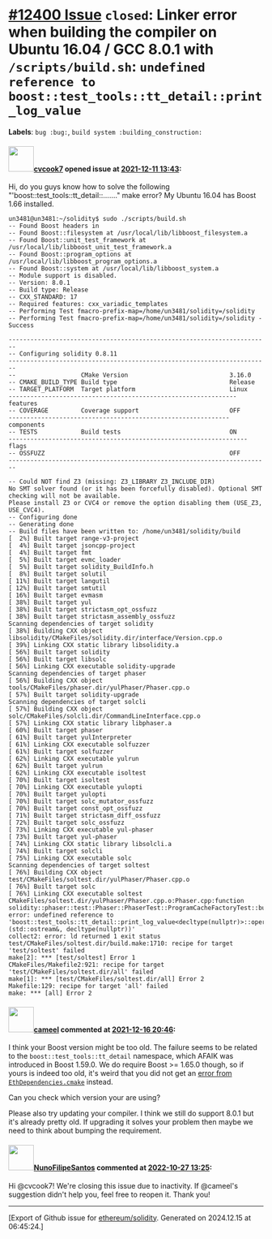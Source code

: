 # [\#12400 Issue](https://github.com/ethereum/solidity/issues/12400) `closed`: Linker error when building the compiler on Ubuntu 16.04 / GCC 8.0.1 with `/scripts/build.sh`: `undefined reference to boost::test_tools::tt_detail::print_log_value`
**Labels**: `bug :bug:`, `build system :building_construction:`


#### <img src="https://avatars.githubusercontent.com/u/28863949?v=4" width="50">[cvcook7](https://github.com/cvcook7) opened issue at [2021-12-11 13:43](https://github.com/ethereum/solidity/issues/12400):

Hi, do you guys know how to solve the following "'boost::test_tools::tt_detail::......." make error? My Ubuntu 16.04 has Boost 1.66 installed.

```
un3481@un3481:~/solidity$ sudo ./scripts/build.sh 
-- Found Boost headers in 
-- Found Boost::filesystem at /usr/local/lib/libboost_filesystem.a
-- Found Boost::unit_test_framework at /usr/local/lib/libboost_unit_test_framework.a
-- Found Boost::program_options at /usr/local/lib/libboost_program_options.a
-- Found Boost::system at /usr/local/lib/libboost_system.a
-- Module support is disabled.
-- Version: 8.0.1
-- Build type: Release
-- CXX_STANDARD: 17
-- Required features: cxx_variadic_templates
-- Performing Test fmacro-prefix-map=/home/un3481/solidity=/solidity
-- Performing Test fmacro-prefix-map=/home/un3481/solidity=/solidity - Success

------------------------------------------------------------------------
-- Configuring solidity 0.8.11
------------------------------------------------------------------------
--                  CMake Version                            3.16.0
-- CMAKE_BUILD_TYPE Build type                               Release
-- TARGET_PLATFORM  Target platform                          Linux
--------------------------------------------------------------- features
-- COVERAGE         Coverage support                         OFF
------------------------------------------------------------- components
-- TESTS            Build tests                              ON
------------------------------------------------------------------ flags
-- OSSFUZZ                                                   OFF
------------------------------------------------------------------------

-- Could NOT find Z3 (missing: Z3_LIBRARY Z3_INCLUDE_DIR) 
No SMT solver found (or it has been forcefully disabled). Optional SMT checking will not be available.  
Please install Z3 or CVC4 or remove the option disabling them (USE_Z3, USE_CVC4).
-- Configuring done
-- Generating done
-- Build files have been written to: /home/un3481/solidity/build
[  2%] Built target range-v3-project
[  4%] Built target jsoncpp-project
[  4%] Built target fmt
[  5%] Built target evmc_loader
[  5%] Built target solidity_BuildInfo.h
[  8%] Built target solutil
[ 11%] Built target langutil
[ 12%] Built target smtutil
[ 16%] Built target evmasm
[ 38%] Built target yul
[ 38%] Built target strictasm_opt_ossfuzz
[ 38%] Built target strictasm_assembly_ossfuzz
Scanning dependencies of target solidity
[ 38%] Building CXX object libsolidity/CMakeFiles/solidity.dir/interface/Version.cpp.o
[ 39%] Linking CXX static library libsolidity.a
[ 56%] Built target solidity
[ 56%] Built target libsolc
[ 56%] Linking CXX executable solidity-upgrade
Scanning dependencies of target phaser
[ 56%] Building CXX object tools/CMakeFiles/phaser.dir/yulPhaser/Phaser.cpp.o
[ 57%] Built target solidity-upgrade
Scanning dependencies of target solcli
[ 57%] Building CXX object solc/CMakeFiles/solcli.dir/CommandLineInterface.cpp.o
[ 57%] Linking CXX static library libphaser.a
[ 60%] Built target phaser
[ 61%] Built target yulInterpreter
[ 61%] Linking CXX executable solfuzzer
[ 61%] Built target solfuzzer
[ 62%] Linking CXX executable yulrun
[ 62%] Built target yulrun
[ 62%] Linking CXX executable isoltest
[ 70%] Built target isoltest
[ 70%] Linking CXX executable yulopti
[ 70%] Built target yulopti
[ 70%] Built target solc_mutator_ossfuzz
[ 70%] Built target const_opt_ossfuzz
[ 71%] Built target strictasm_diff_ossfuzz
[ 72%] Built target solc_ossfuzz
[ 73%] Linking CXX executable yul-phaser
[ 73%] Built target yul-phaser
[ 74%] Linking CXX static library libsolcli.a
[ 74%] Built target solcli
[ 75%] Linking CXX executable solc
Scanning dependencies of target soltest
[ 76%] Building CXX object test/CMakeFiles/soltest.dir/yulPhaser/Phaser.cpp.o
[ 76%] Built target solc
[ 76%] Linking CXX executable soltest
CMakeFiles/soltest.dir/yulPhaser/Phaser.cpp.o:Phaser.cpp:function solidity::phaser::test::Phaser::PhaserTest::ProgramCacheFactoryTest::build_should_return_nullptr_for_each_input_program_if_cache_disabled::test_method(): error: undefined reference to 'boost::test_tools::tt_detail::print_log_value<decltype(nullptr)>::operator()(std::ostream&, decltype(nullptr))'
collect2: error: ld returned 1 exit status
test/CMakeFiles/soltest.dir/build.make:1710: recipe for target 'test/soltest' failed
make[2]: *** [test/soltest] Error 1
CMakeFiles/Makefile2:921: recipe for target 'test/CMakeFiles/soltest.dir/all' failed
make[1]: *** [test/CMakeFiles/soltest.dir/all] Error 2
Makefile:129: recipe for target 'all' failed
make: *** [all] Error 2

```

#### <img src="https://avatars.githubusercontent.com/u/137030?v=4" width="50">[cameel](https://github.com/cameel) commented at [2021-12-16 20:46](https://github.com/ethereum/solidity/issues/12400#issuecomment-996181993):

I think your Boost version might be too old. The failure seems to be related to the `boost::test_tools::tt_detail` namespace, which AFAIK was introduced in Boost 1.59.0. We do require Boost >= 1.65.0 though, so if yours is indeed too old, it's weird that you did not get an [error from `EthDependencies.cmake`](https://github.com/ethereum/solidity/blob/v0.8.10/cmake/EthDependencies.cmake#L40) instead.

Can you check which version your are using?

Please also try updating your compiler. I think we still do support 8.0.1 but it's already pretty old. If upgrading it solves your problem then maybe we need to think about bumping the requirement.

#### <img src="https://avatars.githubusercontent.com/u/2582498?u=a1331723a724eb612a66f75abee3048448e2fe01&v=4" width="50">[NunoFilipeSantos](https://github.com/NunoFilipeSantos) commented at [2022-10-27 13:25](https://github.com/ethereum/solidity/issues/12400#issuecomment-1293523802):

Hi @cvcook7! We're closing this issue due to inactivity. If @cameel's suggestion didn't help you, feel free to reopen it. Thank you!


-------------------------------------------------------------------------------



[Export of Github issue for [ethereum/solidity](https://github.com/ethereum/solidity). Generated on 2024.12.15 at 06:45:24.]
